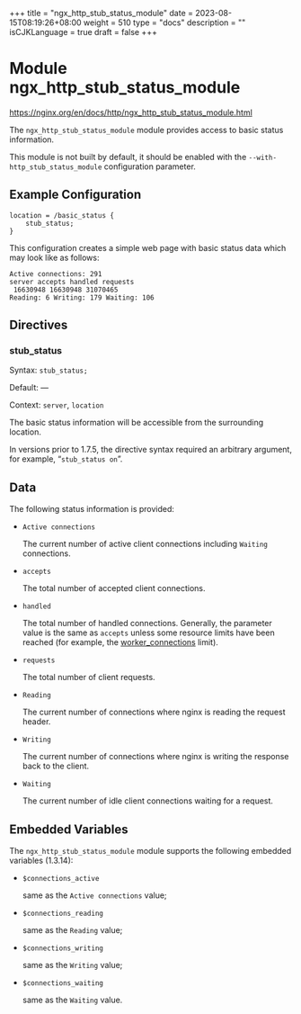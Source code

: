 +++
title = "ngx_http_stub_status_module"
date = 2023-08-15T08:19:26+08:00
weight = 510
type = "docs"
description = ""
isCJKLanguage = true
draft = false
+++

# Module ngx_http_stub_status_module

https://nginx.org/en/docs/http/ngx_http_stub_status_module.html

The `ngx_http_stub_status_module` module provides access to basic status information.

This module is not built by default, it should be enabled with the `--with-http_stub_status_module` configuration parameter.



## Example Configuration



```
location = /basic_status {
    stub_status;
}
```

This configuration creates a simple web page with basic status data which may look like as follows:

```
Active connections: 291
server accepts handled requests
 16630948 16630948 31070465
Reading: 6 Writing: 179 Waiting: 106
```





## Directives



### stub_status

  Syntax:  `stub_status;`

  Default: —

  Context: `server`, `location`


The basic status information will be accessible from the surrounding location.



In versions prior to 1.7.5, the directive syntax required an arbitrary argument, for example, “`stub_status on`”.





## Data

The following status information is provided:

- `Active connections`

  The current number of active client connections including `Waiting` connections.

- `accepts`

  The total number of accepted client connections.

- `handled`

  The total number of handled connections. Generally, the parameter value is the same as `accepts` unless some resource limits have been reached (for example, the [worker_connections](https://nginx.org/en/docs/ngx_core_module.html#worker_connections) limit).

- `requests`

  The total number of client requests.

- `Reading`

  The current number of connections where nginx is reading the request header.

- `Writing`

  The current number of connections where nginx is writing the response back to the client.

- `Waiting`

  The current number of idle client connections waiting for a request.





## Embedded Variables

The `ngx_http_stub_status_module` module supports the following embedded variables (1.3.14):

- `$connections_active`

  same as the `Active connections` value;

- `$connections_reading`

  same as the `Reading` value;

- `$connections_writing`

  same as the `Writing` value;

- `$connections_waiting`

  same as the `Waiting` value.